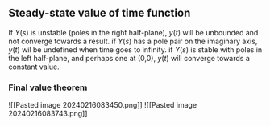 
## Steady-state value of time function
If $Y(s)$ is unstable (poles in the right half-plane), $y(t)$ will be unbounded and not converge towards a result.
if $Y(s)$ has a pole pair on the imaginary axis, $y(t)$ wil be undefined when time goes to infinity. 
if $Y(s)$ is stable with poles in the left half-plane, and perhaps one at (0,0), $y(t)$ will converge towards a constant value.

### Final value theorem
![[Pasted image 20240216083450.png]]
![[Pasted image 20240216083743.png]]

